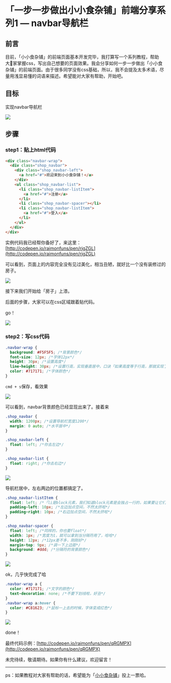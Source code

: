 # 「一步一步做出小小食杂铺」前端分享系列1 — navbar导航栏

## 前言

目前，「小小食杂铺」的前端页面基本开发完毕，我打算写一个系列教程，帮助大家掌握css，写出自己想要的页面效果。我会分享如何一步一步做出「小小食杂铺」的前端页面。由于很多同学没有css基础，所以，我不会提及太多术语，尽量用浅显易懂的词语来描述。希望能对大家有帮助，开始吧。

## 目标

实现navbar导航栏

![](https://ww1.sinaimg.cn/large/006tKfTcly1fcuwd7jnstj30zp00z3ye.jpg)

## 步骤

### step1：贴上html代码

```html
<div class="navbar-wrap">
  <div class="shop_navbar">
    <div class="shop_navbar-left">
      <a href="#">欢迎来到小小食杂铺！</a>
    </div>
    <ul class="shop_navbar-list">
      <li class="shop_navbar-listItem">
        <a href="#">注册</a>
      </li>
      <li class="shop_navbar-spacer"></li>
      <li class="shop_navbar-listItem">
        <a href="#">登入</a>
      </li>
    </ul>
  </div>
</div>
```

实例代码我已经帮你备好了，来这里：[http://codepen.io/raimonfuns/pen/rjgZGL](http://codepen.io/raimonfuns/pen/rjgZGL)

可以看到，页面上的内容完全没有见过美化，相当丑陋，就好比一个没有装修过的房子。

![](https://ww3.sinaimg.cn/large/006tKfTcgy1fcuxczh7u4j305z01rglj.jpg)

接下来我们开始给「房子」上漆。

后面的步骤，大家可以在css区域跟着贴代码。

go！

![](https://ww2.sinaimg.cn/large/006tKfTcly1fcuwiolppfj30hk09zglk.jpg)

### step2：写css代码

```css
.navbar-wrap {
  background: #F5F5F5; /*背景颜色*/
  font-size: 12px; /*字体12px*/
  height: 30px; /*设置高度*/
  line-height: 30px; /*设置行高，实现垂直居中，口诀「如果高度等于行高，那就实现了文本的垂直居中」*/
  color: #717171; /*字体颜色*/
}
```

`cmd + s`保存，看效果

![](https://ww4.sinaimg.cn/large/006tKfTcly1fcuwt90ovwj30z902t0so.jpg)

可以看到，navbar背景颜色已经显现出来了。接着来

```css
.shop_navbar {
  width: 1200px; /*设置导航栏宽度1200*/
  margin: 0 auto; /*水平居中*/
}

.shop_navbar-left {
  float: left; /*你去左边*/
}

.shop_navbar-list {
  float: right; /*你去右边*/
}
```

![](https://ww4.sinaimg.cn/large/006tKfTcly1fcuwveiqlqj30yu01z0sn.jpg)

导航栏居中，左右两边的位置都搞定了。

```css
.shop_navbar-listItem {
  float: left; /*「li是block元素，我们知道block元素是会独占一行的，如果要让它们在一行，那就要加上float」*/
  padding-left: 10px; /*左边加点空间，不然太挤啦*/
  padding-right: 10px; /*右边加点空间，不然太挤啦*/
}

.shop_navbar-spacer {
  float: left; /*同样的，你也要float*/
  width: 1px; /*宽度为1，就可以拿到当分隔符用了，哈哈*/
  height: 12px; /*12px差不多，刚刚好*/
  margin-top: 9px; /*调一下上边距*/
  background: #ddd; /*分隔符的背景颜色*/
}
```

![](https://ww4.sinaimg.cn/large/006tKfTcly1fcux3kajaaj30xy00zt8l.jpg)

ok，几乎快完成了哈

```css
.navbar-wrap a {
  color: #717171; /*文字的颜色*/
  text-decoration: none; /*不要下划线啦，好丑*/
}
.navbar-wrap a:hover {
  color: #C81623; /*鼠标一上去的时候，字体变成红色*/  
}
```

![](https://ww1.sinaimg.cn/large/006tKfTcly1fcux4shoufj30y200ymx2.jpg)

done！

最终代码示例：[http://codepen.io/raimonfuns/pen/qRGMPX](http://codepen.io/raimonfuns/pen/qRGMPX)



未完待续，敬请期待。如果你有什么建议，欢迎留言！

------

ps：如果教程对大家有帮助的话，希望能为「[小小食杂铺](https://fullstack.xinshengdaxue.com/works/201)」投上一票哈。